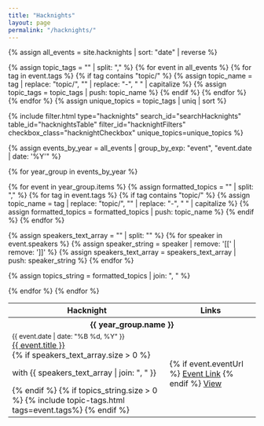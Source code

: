 ```yaml
---
title: "Hacknights"
layout: page
permalink: "/hacknights/"
---
```


{% assign all_events = site.hacknights | sort: "date" | reverse %}

<!-- Extract unique topics -->

{% assign topic_tags = "" | split: "," %}
{% for event in all_events %}
{% for tag in event.tags %}
{% if tag contains "topic/" %}
{% assign topic_name = tag | replace: "topic/", "" | replace: "-", " " | capitalize %}
{% assign topic_tags = topic_tags | push: topic_name %}
{% endif %}
{% endfor %}
{% endfor %}
{% assign unique_topics = topic_tags | uniq | sort %}

{% include filter.html
type="hacknights"
search_id="searchHacknights"
table_id="hacknightsTable"
filter_id="hacknightFilters"
checkbox_class="hacknightCheckbox"
unique_topics=unique_topics
%}

<!-- Group Events by Year -->

{% assign events_by_year = all_events | group_by_exp: "event", "event.date | date: '%Y'" %}

<table id="hacknightsTable" class="striped">
<thead>
<tr>
<th>Hacknight</th>
<th>Links</th>
</tr>
</thead>

{% for year_group in events_by_year %}

<tbody>
<tr>
<th scope="rowgroup" colspan="5"><strong>{{ year_group.name }}</strong></th>
</tr>

{% for event in year_group.items %}
{% assign formatted_topics = "" | split: "," %}
{% for tag in event.tags %}
{% if tag contains "topic/" %}
{% assign topic_name = tag | replace: "topic/", "" | replace: "-", " " | capitalize %}
{% assign formatted_topics = formatted_topics | push: topic_name %}
{% endif %}
{% endfor %}

{% assign speakers_text_array = "" | split: "" %}
{% for speaker in event.speakers %}
{% assign speaker_string = speaker | remove: '[[' | remove: ']]' %}
{% assign speakers_text_array = speakers_text_array | push: speaker_string %}
{% endfor %}

{% assign topics_string = formatted_topics | join: ", " %}

<tr class="filterRow" data-topics="{{ topics_string }}">
<td>
  <small>{{ event.date | date: "%B %d, %Y" }}</small><br/>
  <a href="{{ event.url }}" >{{ event.title }}</a><br/>
  {% if speakers_text_array.size > 0 %}
    <p>with {{ speakers_text_array | join: ", " }}</p>
  {% endif %}
  {% if topics_string.size > 0 %}
    {% include topic-tags.html tags=event.tags%}
  {% endif %}
</td>
<td>
<div role="group">
{% if event.eventUrl %}
<a role="button" class="outline" href="{{ event.eventUrl }}" target="_blank" rel="noopener">Event&nbsp;Link</a>
{% endif %}
<a role="button" href="{{ event.url }}" target="_blank" rel="noopener">View</a>
</div>
</td>
</tr>
{% endfor %}
</tbody>
{% endfor %}
</table>

